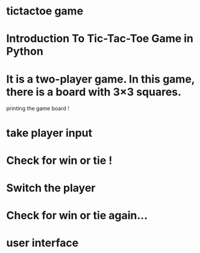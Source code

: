 # tictactoe game

# Introduction To Tic-Tac-Toe Game in Python

# It is a two-player game. In this game, there is a board with 3×3 squares.

printing the game board !

# take player input

# Check for win or tie !

# Switch the player

# Check for win or tie again...

# user interface
